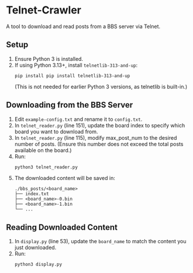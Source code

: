 # Telnet-Crawler  
A tool to download and read posts from a BBS server via Telnet.  

## Setup
1. Ensure Python 3 is installed.
2. If using Python 3.13+, install `telnetlib-313-and-up`:
   ```
   pip install pip install telnetlib-313-and-up
   ```
   (This is not needed for earlier Python 3 versions, as telnetlib is built-in.)

## Downloading from the BBS Server  
1. Edit `example-config.txt` and rename it to `config.txt`.  
2. In `telnet_reader.py` (line 151), update the board index to specify which board you want to download from.  
3. In `telnet_reader.py` (line 115), modify max_post_num to the desired number of posts. (Ensure this number does not exceed the total posts available on the board.)
4. Run:  
   ```sh
   python3 telnet_reader.py
   ```
5. The downloaded content will be saved in:  
   ```
   ./bbs_posts/<board_name>
   ├── index.txt
   ├── <board_name>-0.bin
   ├── <board_name>-1.bin
   └── ...
   ```

## Reading Downloaded Content  
1. In `display.py` (line 53), update the `board_name` to match the content you just downloaded.  
2. Run:  
   ```sh
   python3 display.py
   ```